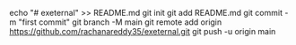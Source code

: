 echo "# exeternal" >> README.md
git init
git add README.md
git commit -m "first commit"
git branch -M main
git remote add origin https://github.com/rachanareddy35/exeternal.git
git push -u origin main
